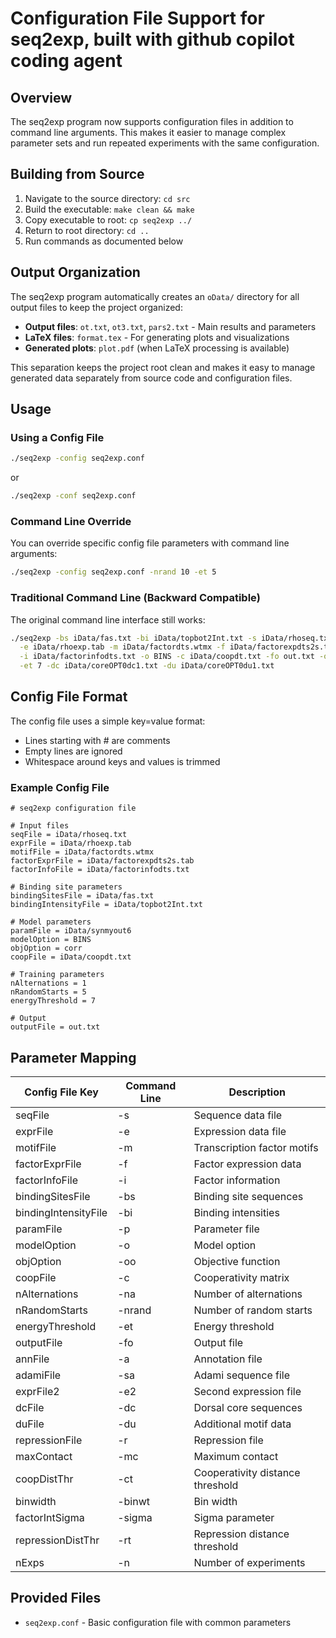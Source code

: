 # Configuration File Support for seq2exp, built with github copilot coding agent

## Overview

The seq2exp program now supports configuration files in addition to command line arguments. This makes it easier to manage complex parameter sets and run repeated experiments with the same configuration.

## Building from Source

1. Navigate to the source directory: `cd src`
2. Build the executable: `make clean && make`
3. Copy executable to root: `cp seq2exp ../`
4. Return to root directory: `cd ..`
5. Run commands as documented below

## Output Organization

The seq2exp program automatically creates an `oData/` directory for all output files to keep the project organized:

- **Output files**: `ot.txt`, `ot3.txt`, `pars2.txt` - Main results and parameters
- **LaTeX files**: `format.tex` - For generating plots and visualizations  
- **Generated plots**: `plot.pdf` (when LaTeX processing is available)

This separation keeps the project root clean and makes it easy to manage generated data separately from source code and configuration files.

## Usage

### Using a Config File

```bash
./seq2exp -config seq2exp.conf
```

or

```bash
./seq2exp -conf seq2exp.conf
```

### Command Line Override

You can override specific config file parameters with command line arguments:

```bash
./seq2exp -config seq2exp.conf -nrand 10 -et 5
```

### Traditional Command Line (Backward Compatible)

The original command line interface still works:

```bash
./seq2exp -bs iData/fas.txt -bi iData/topbot2Int.txt -s iData/rhoseq.txt -p iData/synmyout6 \
  -e iData/rhoexp.tab -m iData/factordts.wtmx -f iData/factorexpdts2s.tab -na 1 \
  -i iData/factorinfodts.txt -o BINS -c iData/coopdt.txt -fo out.txt -oo corr -nrand 5 \
  -et 7 -dc iData/coreOPT0dc1.txt -du iData/coreOPT0du1.txt
```

## Config File Format

The config file uses a simple key=value format:
- Lines starting with # are comments
- Empty lines are ignored
- Whitespace around keys and values is trimmed

### Example Config File

```
# seq2exp configuration file

# Input files
seqFile = iData/rhoseq.txt
exprFile = iData/rhoexp.tab
motifFile = iData/factordts.wtmx
factorExprFile = iData/factorexpdts2s.tab
factorInfoFile = iData/factorinfodts.txt

# Binding site parameters
bindingSitesFile = iData/fas.txt
bindingIntensityFile = iData/topbot2Int.txt

# Model parameters
paramFile = iData/synmyout6
modelOption = BINS
objOption = corr
coopFile = iData/coopdt.txt

# Training parameters
nAlternations = 1
nRandomStarts = 5
energyThreshold = 7

# Output
outputFile = out.txt
```

## Parameter Mapping

| Config File Key | Command Line | Description |
|----------------|--------------|-------------|
| seqFile | -s | Sequence data file |
| exprFile | -e | Expression data file |
| motifFile | -m | Transcription factor motifs |
| factorExprFile | -f | Factor expression data |
| factorInfoFile | -i | Factor information |
| bindingSitesFile | -bs | Binding site sequences |
| bindingIntensityFile | -bi | Binding intensities |
| paramFile | -p | Parameter file |
| modelOption | -o | Model option |
| objOption | -oo | Objective function |
| coopFile | -c | Cooperativity matrix |
| nAlternations | -na | Number of alternations |
| nRandomStarts | -nrand | Number of random starts |
| energyThreshold | -et | Energy threshold |
| outputFile | -fo | Output file |
| annFile | -a | Annotation file |
| adamiFile | -sa | Adami sequence file |
| exprFile2 | -e2 | Second expression file |
| dcFile | -dc | Dorsal core sequences |
| duFile | -du | Additional motif data |
| repressionFile | -r | Repression file |
| maxContact | -mc | Maximum contact |
| coopDistThr | -ct | Cooperativity distance threshold |
| binwidth | -binwt | Bin width |
| factorIntSigma | -sigma | Sigma parameter |
| repressionDistThr | -rt | Repression distance threshold |
| nExps | -n | Number of experiments |

## Provided Files

- `seq2exp.conf` - Basic configuration file with common parameters